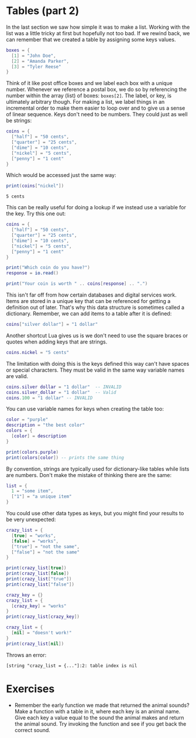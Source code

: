 # Tables (part 2)

In the last section we saw how simple it was to make a list.
Working with the list was a little tricky at first but hopefully not too bad.
If we rewind back, we can remember that we created a table by assigning some keys values.

```lua
boxes = {
  [1] = "John Doe",
  [2] = "Amanda Parker",
  [3] = "Tyler Reese"
}
```

Think of it like post office boxes and we label each box with a unique number.
Whenever we reference a postal box, we do so by referencing the number within the array (list) of boxes: `boxes[2]`.
The label, or key, is ultimately arbitrary though.
For making a list, we label things in an incremental order to make them easier to loop over and to give us a sense of linear sequence.
Keys don't need to be numbers.
They could just as well be strings:

```lua
coins = {
  ["half"] = "50 cents",
  ["quarter"] = "25 cents",
  ["dime"] = "10 cents",
  ["nickel"] = "5 cents",
  ["penny"] = "1 cent"
}
```

Which would be accessed just the same way:
```lua
print(coins["nickel"])
```
```
5 cents
```

This can be really useful for doing a lookup if we instead use a variable for the key.
Try this one out:

```lua
coins = {
  ["half"] = "50 cents",
  ["quarter"] = "25 cents",
  ["dime"] = "10 cents",
  ["nickel"] = "5 cents",
  ["penny"] = "1 cent"
}

print("Which coin do you have?")
response = io.read()

print("Your coin is worth " .. coins[response] .. ".")
```

This isn't far off from how certain databases and digital services work.
Items are stored in a unique key that can be referenced for getting a definition out of later.
That's why this data structure is sometimes called a dictionary.
Remember, we can add items to a table after it is defined:

```lua
coins["silver dollar"] = "1 dollar"
```

Another shortcut Lua gives us is we don't need to use the square braces or quotes when adding keys that are strings.

```lua
coins.nickel = "5 cents"
```

The limitation with doing this is the keys defined this way can't have spaces or special characters.
They must be valid in the same way variable names are valid.

```lua
coins.silver dollar = "1 dollar"  -- INVALID
coins.silver_dollar = "1 dollar"  -- Valid
coins.100 = "1 dollar" -- INVALID
```

You can use variable names for keys when creating the table too:

```lua
color = "purple"
description = "the best color"
colors = {
  [color] = description
}

print(colors.purple)
print(colors[color]) -- prints the same thing
```

By convention, strings are typically used for dictionary-like tables while lists are numbers.
Don't make the mistake of thinking there are the same:

```lua
list = {
  1 = "some item",
  ["1"] = "a unique item"
}
```

You could use other data types as keys, but you might find your results to be very unexpected:

```lua
crazy_list = {
  [true] = "works",
  [false] = "works",
  ["true"] = "not the same",
  ["false"] = "not the same"
}

print(crazy_list[true])
print(crazy_list[false])
print(crazy_list["true"])
print(crazy_list["false"])
```

```lua
crazy_key = {}
crazy_list = {
  [crazy_key] = "works"
}
print(crazy_list[crazy_key])
```

```lua
crazy_list = {
  [nil] = "doesn't work!"
}
print(crazy_list[nil])
```

Throws an error:

```
[string "crazy_list = {..."]:2: table index is nil
```

# Exercises

- Remember the early function we made that returned the animal sounds? Make a function with a table in it, where each key is an animal name. Give each key a value equal to the sound the animal makes and return the animal sound. Try invoking the function and see if you get back the correct sound.
